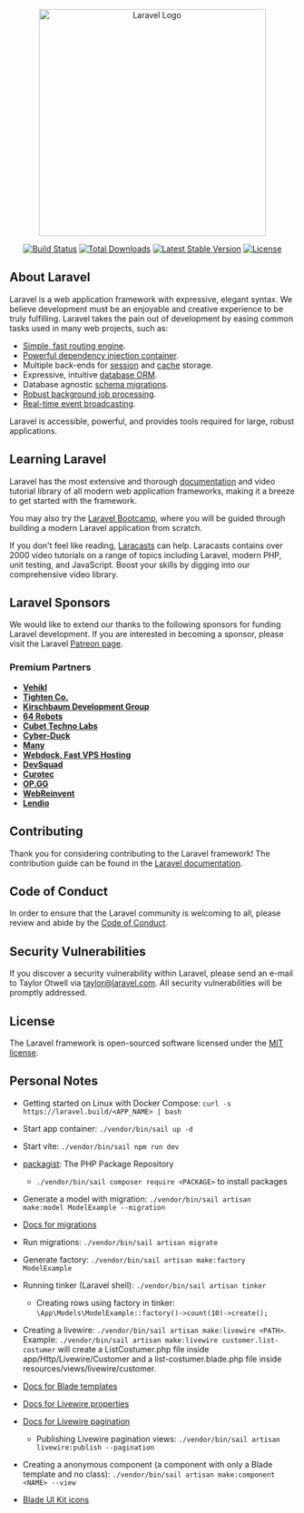 <p align="center"><a href="https://laravel.com" target="_blank"><img src="https://raw.githubusercontent.com/laravel/art/master/logo-lockup/5%20SVG/2%20CMYK/1%20Full%20Color/laravel-logolockup-cmyk-red.svg" width="400" alt="Laravel Logo"></a></p>

<p align="center">
<a href="https://github.com/laravel/framework/actions"><img src="https://github.com/laravel/framework/workflows/tests/badge.svg" alt="Build Status"></a>
<a href="https://packagist.org/packages/laravel/framework"><img src="https://img.shields.io/packagist/dt/laravel/framework" alt="Total Downloads"></a>
<a href="https://packagist.org/packages/laravel/framework"><img src="https://img.shields.io/packagist/v/laravel/framework" alt="Latest Stable Version"></a>
<a href="https://packagist.org/packages/laravel/framework"><img src="https://img.shields.io/packagist/l/laravel/framework" alt="License"></a>
</p>

## About Laravel

Laravel is a web application framework with expressive, elegant syntax. We believe development must be an enjoyable and creative experience to be truly fulfilling. Laravel takes the pain out of development by easing common tasks used in many web projects, such as:

-   [Simple, fast routing engine](https://laravel.com/docs/routing).
-   [Powerful dependency injection container](https://laravel.com/docs/container).
-   Multiple back-ends for [session](https://laravel.com/docs/session) and [cache](https://laravel.com/docs/cache) storage.
-   Expressive, intuitive [database ORM](https://laravel.com/docs/eloquent).
-   Database agnostic [schema migrations](https://laravel.com/docs/migrations).
-   [Robust background job processing](https://laravel.com/docs/queues).
-   [Real-time event broadcasting](https://laravel.com/docs/broadcasting).

Laravel is accessible, powerful, and provides tools required for large, robust applications.

## Learning Laravel

Laravel has the most extensive and thorough [documentation](https://laravel.com/docs) and video tutorial library of all modern web application frameworks, making it a breeze to get started with the framework.

You may also try the [Laravel Bootcamp](https://bootcamp.laravel.com), where you will be guided through building a modern Laravel application from scratch.

If you don't feel like reading, [Laracasts](https://laracasts.com) can help. Laracasts contains over 2000 video tutorials on a range of topics including Laravel, modern PHP, unit testing, and JavaScript. Boost your skills by digging into our comprehensive video library.

## Laravel Sponsors

We would like to extend our thanks to the following sponsors for funding Laravel development. If you are interested in becoming a sponsor, please visit the Laravel [Patreon page](https://patreon.com/taylorotwell).

### Premium Partners

-   **[Vehikl](https://vehikl.com/)**
-   **[Tighten Co.](https://tighten.co)**
-   **[Kirschbaum Development Group](https://kirschbaumdevelopment.com)**
-   **[64 Robots](https://64robots.com)**
-   **[Cubet Techno Labs](https://cubettech.com)**
-   **[Cyber-Duck](https://cyber-duck.co.uk)**
-   **[Many](https://www.many.co.uk)**
-   **[Webdock, Fast VPS Hosting](https://www.webdock.io/en)**
-   **[DevSquad](https://devsquad.com)**
-   **[Curotec](https://www.curotec.com/services/technologies/laravel/)**
-   **[OP.GG](https://op.gg)**
-   **[WebReinvent](https://webreinvent.com/?utm_source=laravel&utm_medium=github&utm_campaign=patreon-sponsors)**
-   **[Lendio](https://lendio.com)**

## Contributing

Thank you for considering contributing to the Laravel framework! The contribution guide can be found in the [Laravel documentation](https://laravel.com/docs/contributions).

## Code of Conduct

In order to ensure that the Laravel community is welcoming to all, please review and abide by the [Code of Conduct](https://laravel.com/docs/contributions#code-of-conduct).

## Security Vulnerabilities

If you discover a security vulnerability within Laravel, please send an e-mail to Taylor Otwell via [taylor@laravel.com](mailto:taylor@laravel.com). All security vulnerabilities will be promptly addressed.

## License

The Laravel framework is open-sourced software licensed under the [MIT license](https://opensource.org/licenses/MIT).

## Personal Notes

-   Getting started on Linux with Docker Compose: `curl -s https://laravel.build/<APP_NAME> | bash`

-   Start app container: `./vendor/bin/sail up -d`

-   Start vite: `./vendor/bin/sail npm run dev`

-   [packagist](https://packagist.org/): The PHP Package Repository

    -   `./vendor/bin/sail composer require <PACKAGE>` to install packages

-   Generate a model with migration: `./vendor/bin/sail artisan make:model ModelExample --migration`

-   [Docs for migrations](https://laravel.com/docs/10.x/migrations)

-   Run migrations: `./vendor/bin/sail artisan migrate`

-   Generate factory: `./vendor/bin/sail artisan make:factory ModelExample`

-   Running tinker (Laravel shell): `./vendor/bin/sail artisan tinker`

    -   Creating rows using factory in tinker: `\App\Models\ModelExample::factory()->count(10)->create();`

-   Creating a livewire: `./vendor/bin/sail artisan make:livewire <PATH>`. Example: `./vendor/bin/sail artisan make:livewire customer.list-costumer` will create a ListCostumer.php file inside app/Http/Livewire/Customer and a list-costumer.blade.php file inside resources/views/livewire/customer.

-   [Docs for Blade templates](https://laravel.com/docs/10.x/blade)

-   [Docs for Livewire properties](https://laravel-livewire.com/docs/2.x/properties)

-   [Docs for Livewire pagination](https://laravel-livewire.com/docs/2.x/pagination)

    -   Publishing Livewire pagination views: `./vendor/bin/sail artisan livewire:publish --pagination`

-   Creating a anonymous component (a component with only a Blade template and no class): `./vendor/bin/sail artisan make:component <NAME> --view`

-   [Blade UI Kit icons](https://blade-ui-kit.com/blade-icons#search)

